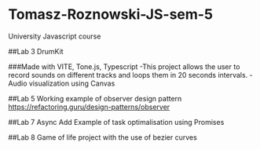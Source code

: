# Tomasz-Roznowski-JS-sem-5
University Javascript course 

##Lab 3 DrumKit

###Made with VITE, Tone.js, Typescript
-This project allows the user to record sounds on different tracks and loops them in 20 seconds intervals.
-Audio visualization using Canvas

##Lab 5
Working example of observer design pattern
https://refactoring.guru/design-patterns/observer

##Lab 7 Async Add
Example of task optimalisation using Promises

##Lab 8
Game of life project with the use of bezier curves

